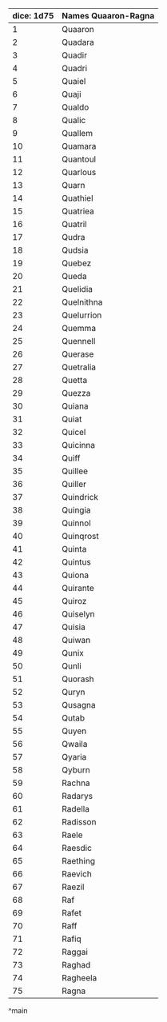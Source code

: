 | dice: 1d75 | Names Quaaron-Ragna|
| ---- | ---- |
|1|Quaaron|
|2|Quadara|
|3|Quadir|
|4|Quadri|
|5|Quaiel|
|6|Quaji|
|7|Qualdo|
|8|Qualic|
|9|Quallem|
|10|Quamara|
|11|Quantoul|
|12|Quarlous|
|13|Quarn|
|14|Quathiel|
|15|Quatriea|
|16|Quatril|
|17|Qudra|
|18|Qudsia|
|19|Quebez|
|20|Queda|
|21|Quelidia|
|22|Quelnithna|
|23|Quelurrion|
|24|Quemma|
|25|Quennell|
|26|Querase|
|27|Quetralia|
|28|Quetta|
|29|Quezza|
|30|Quiana|
|31|Quiat|
|32|Quicel|
|33|Quicinna|
|34|Quiff|
|35|Quillee|
|36|Quiller|
|37|Quindrick|
|38|Quingia|
|39|Quinnol|
|40|Quinqrost|
|41|Quinta|
|42|Quintus|
|43|Quiona|
|44|Quirante|
|45|Quiroz|
|46|Quiselyn|
|47|Quisia|
|48|Quiwan|
|49|Qunix|
|50|Qunli|
|51|Quorash|
|52|Quryn|
|53|Qusagna|
|54|Qutab|
|55|Quyen|
|56|Qwaila|
|57|Qyaria|
|58|Qyburn|
|59|Rachna|
|60|Radarys|
|61|Radella|
|62|Radisson|
|63|Raele|
|64|Raesdic|
|65|Raething|
|66|Raevich|
|67|Raezil|
|68|Raf|
|69|Rafet|
|70|Raff|
|71|Rafiq|
|72|Raggai|
|73|Raghad|
|74|Ragheela|
|75|Ragna|
^main
